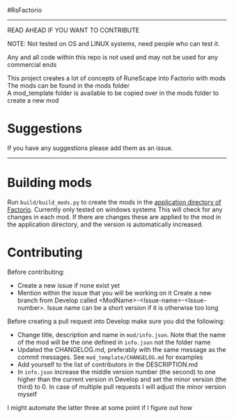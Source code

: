 
#RsFactorio

-----
READ AHEAD IF YOU WANT TO CONTRIBUTE

NOTE: Not tested on OS and LINUX systems, need people who can test it.  

Any and all code within this repo is not used and may not be used for any commercial ends  

This project creates a lot of concepts of RuneScape into Factorio with mods  
The mods can be found in the mods folder  
A mod_template folder is available to be copied over in the mods folder to create a new mod  

# Suggestions

If you have any suggestions please add them as an issue. 

-----------
# Building mods
Run `build/build_mods.py` to create the mods in the [application directory of Factorio](https://wiki.factorio.com/Application_directory). Currently only tested on windows systems
This will check for any changes in each mod. If there are changes these are applied to the mod in the application directory, and the version is automatically increased.  

# Contributing
Before contributing:
* Create a new issue if none exist yet
* Mention within the issue that you will be working on it
Create a new branch from Develop called \<ModName\>-\<Issue-name\>-\<Issue-number\>. Issue name can be a short version if it is otherwise too long

Before creating a pull request into Develop make sure you did the following:

* Change title, description and name in `mod/info.json`. Note that the name of the mod will be the one defined in `info.json` not the folder name
* Updated the CHANGELOG.md, preferably with the same message as the commit messages. See `mod_template/CHANGELOG.md` for examples
* Add yourself to the list of contributors in the DESCRIPTION.md
* In `info.json` increase the middle version number (the second) to one higher than the current version in Develop and set the minor version (the third) to 0. In case of multiple pull requests I will adjust the minor version myself

I might automate the latter three at some point if I figure out how
